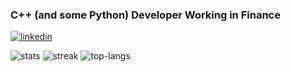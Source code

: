 ### C++ (and some Python) Developer Working in Finance

[![linkedin](https://img.shields.io/badge/LinkedIn-0077B5?style=for-the-badge&logo=linkedin&logoColor=white)](https://linkedin.com/in/owen-burke)

![stats](https://github-readme-stats.vercel.app/api?username=burkeo&show_icons=true&locale=en&theme=dracula)     ![streak](https://github-readme-streak-stats.herokuapp.com/?user=burkeo&theme=dracula)
![top-langs](https://github-readme-stats.vercel.app/api/top-langs?username=burkeo&show_icons=true&locale=en&layout=compact&theme=dracula)
